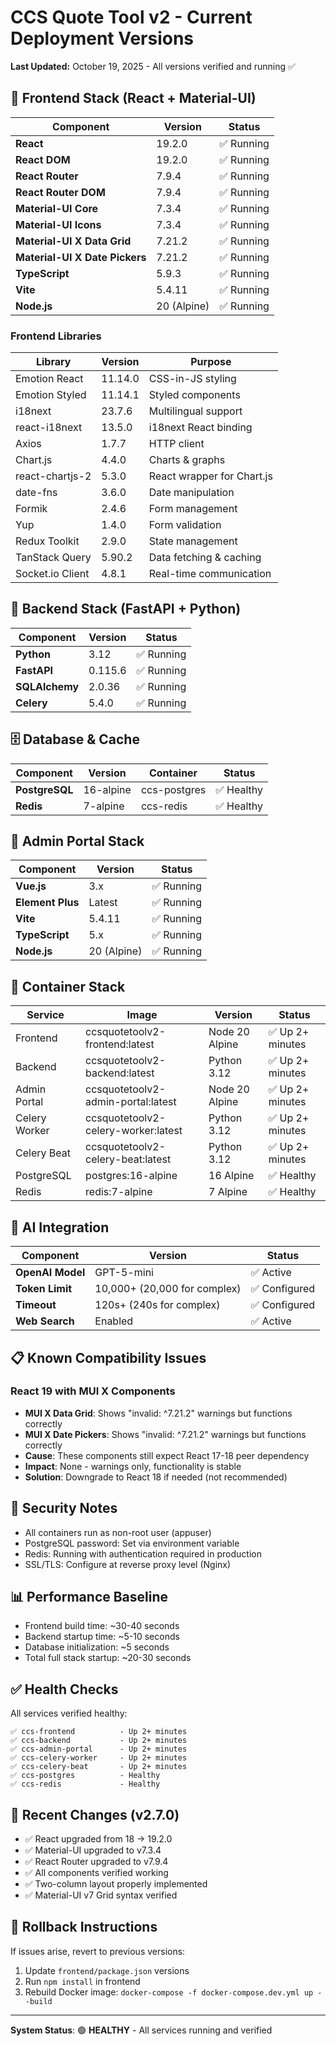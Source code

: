 # CCS Quote Tool v2 - Current Deployment Versions

**Last Updated:** October 19, 2025 - All versions verified and running ✅

## 🚀 Frontend Stack (React + Material-UI)

| Component | Version | Status |
|-----------|---------|--------|
| **React** | 19.2.0 | ✅ Running |
| **React DOM** | 19.2.0 | ✅ Running |
| **React Router** | 7.9.4 | ✅ Running |
| **React Router DOM** | 7.9.4 | ✅ Running |
| **Material-UI Core** | 7.3.4 | ✅ Running |
| **Material-UI Icons** | 7.3.4 | ✅ Running |
| **Material-UI X Data Grid** | 7.21.2 | ✅ Running |
| **Material-UI X Date Pickers** | 7.21.2 | ✅ Running |
| **TypeScript** | 5.9.3 | ✅ Running |
| **Vite** | 5.4.11 | ✅ Running |
| **Node.js** | 20 (Alpine) | ✅ Running |

### Frontend Libraries
| Library | Version | Purpose |
|---------|---------|---------|
| Emotion React | 11.14.0 | CSS-in-JS styling |
| Emotion Styled | 11.14.1 | Styled components |
| i18next | 23.7.6 | Multilingual support |
| react-i18next | 13.5.0 | i18next React binding |
| Axios | 1.7.7 | HTTP client |
| Chart.js | 4.4.0 | Charts & graphs |
| react-chartjs-2 | 5.3.0 | React wrapper for Chart.js |
| date-fns | 3.6.0 | Date manipulation |
| Formik | 2.4.6 | Form management |
| Yup | 1.4.0 | Form validation |
| Redux Toolkit | 2.9.0 | State management |
| TanStack Query | 5.90.2 | Data fetching & caching |
| Socket.io Client | 4.8.1 | Real-time communication |

## 🔧 Backend Stack (FastAPI + Python)

| Component | Version | Status |
|-----------|---------|--------|
| **Python** | 3.12 | ✅ Running |
| **FastAPI** | 0.115.6 | ✅ Running |
| **SQLAlchemy** | 2.0.36 | ✅ Running |
| **Celery** | 5.4.0 | ✅ Running |

## 🗄️ Database & Cache

| Component | Version | Container | Status |
|-----------|---------|-----------|--------|
| **PostgreSQL** | 16-alpine | ccs-postgres | ✅ Healthy |
| **Redis** | 7-alpine | ccs-redis | ✅ Healthy |

## 🏢 Admin Portal Stack

| Component | Version | Status |
|-----------|---------|--------|
| **Vue.js** | 3.x | ✅ Running |
| **Element Plus** | Latest | ✅ Running |
| **Vite** | 5.4.11 | ✅ Running |
| **TypeScript** | 5.x | ✅ Running |
| **Node.js** | 20 (Alpine) | ✅ Running |

## 🐳 Container Stack

| Service | Image | Version | Status |
|---------|-------|---------|--------|
| Frontend | ccsquotetoolv2-frontend:latest | Node 20 Alpine | ✅ Up 2+ minutes |
| Backend | ccsquotetoolv2-backend:latest | Python 3.12 | ✅ Up 2+ minutes |
| Admin Portal | ccsquotetoolv2-admin-portal:latest | Node 20 Alpine | ✅ Up 2+ minutes |
| Celery Worker | ccsquotetoolv2-celery-worker:latest | Python 3.12 | ✅ Up 2+ minutes |
| Celery Beat | ccsquotetoolv2-celery-beat:latest | Python 3.12 | ✅ Up 2+ minutes |
| PostgreSQL | postgres:16-alpine | 16 Alpine | ✅ Healthy |
| Redis | redis:7-alpine | 7 Alpine | ✅ Healthy |

## 🤖 AI Integration

| Component | Version | Status |
|-----------|---------|--------|
| **OpenAI Model** | GPT-5-mini | ✅ Active |
| **Token Limit** | 10,000+ (20,000 for complex) | ✅ Configured |
| **Timeout** | 120s+ (240s for complex) | ✅ Configured |
| **Web Search** | Enabled | ✅ Active |

## 📋 Known Compatibility Issues

### React 19 with MUI X Components
- **MUI X Data Grid**: Shows "invalid: ^7.21.2" warnings but functions correctly
- **MUI X Date Pickers**: Shows "invalid: ^7.21.2" warnings but functions correctly
- **Cause**: These components still expect React 17-18 peer dependency
- **Impact**: None - warnings only, functionality is stable
- **Solution**: Downgrade to React 18 if needed (not recommended)

## 🔐 Security Notes

- All containers run as non-root user (appuser)
- PostgreSQL password: Set via environment variable
- Redis: Running with authentication required in production
- SSL/TLS: Configure at reverse proxy level (Nginx)

## 📊 Performance Baseline

- Frontend build time: ~30-40 seconds
- Backend startup time: ~5-10 seconds
- Database initialization: ~5 seconds
- Total full stack startup: ~20-30 seconds

## ✅ Health Checks

All services verified healthy:
```
✅ ccs-frontend          - Up 2+ minutes
✅ ccs-backend           - Up 2+ minutes  
✅ ccs-admin-portal      - Up 2+ minutes
✅ ccs-celery-worker     - Up 2+ minutes
✅ ccs-celery-beat       - Up 2+ minutes
✅ ccs-postgres          - Healthy
✅ ccs-redis             - Healthy
```

## 🚀 Recent Changes (v2.7.0)

- ✅ React upgraded from 18 → 19.2.0
- ✅ Material-UI upgraded to v7.3.4
- ✅ React Router upgraded to v7.9.4
- ✅ All components verified working
- ✅ Two-column layout properly implemented
- ✅ Material-UI v7 Grid syntax verified

## 🔄 Rollback Instructions

If issues arise, revert to previous versions:
1. Update `frontend/package.json` versions
2. Run `npm install` in frontend
3. Rebuild Docker image: `docker-compose -f docker-compose.dev.yml up --build`

---

**System Status**: 🟢 **HEALTHY** - All services running and verified
